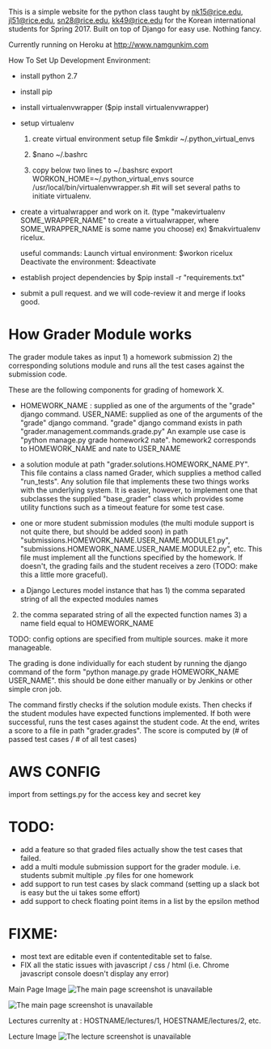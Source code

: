 This is a simple website for the python class taught by nk15@rice.edu, jl51@rice.edu, sn28@rice.edu, kk49@rice.edu  for the Korean international
students for Spring 2017. Built on top of Django for easy use. Nothing fancy.

Currently running on Heroku at
http://www.namgunkim.com

How To Set Up Development Environment:
- install python 2.7
- install pip
- install virtualenvwrapper ($pip install virtualenvwrapper)
- setup virtualenv
  1. create virtual environment setup file
  	$mkdir ~/.python_virtual_envs

  2. $nano ~/.bashrc 

  3. copy below two lines to ~/.bashsrc
	export WORKON_HOME=~/.python_virtual_envs
	source /usr/local/bin/virtualenvwrapper.sh #it will set several paths to initiate virtualenv.

- create a virtualwrapper and work on it. (type "makevirtualenv SOME_WRAPPER_NAME" to create a virtualwrapper, where SOME_WRAPPER_NAME is some name you choose)
	ex) $makvirtualenv ricelux.

	useful commands:
		Launch virtual environment: $workon ricelux
		Deactivate the environment: $deactivate

- establish project dependencies by
	$pip install -r "requirements.txt"

- submit a pull request. and we will code-review it and merge if looks good.


# How Grader Module works

The grader module takes as input 1) a homework submission 2) the corresponding solutions module and runs all the
test cases against the submission code.

These are the following components for grading of homework X.

- HOMEWORK_NAME : supplied as one of the arguments of the "grade" django command. USER_NAME: supplied as one of
the arguments of the "grade" django command. "grade" django command exists in path "grader.management.commands.grade.py"
An example use case is "python manage.py grade homework2 nate". homework2 corresponds to HOMEWORK_NAME and nate to
USER_NAME

- a solution module at path "grader.solutions.HOMEWORK_NAME.PY".
This file contains a class named Grader, which supplies a method
called "run_tests". Any solution file that implements these two things works with the underlying system. It is easier,
however, to implement one that subclasses the supplied "base_grader" class which provides some utility functions such
as a timeout feature for some test case.


- one or more student submission modules (the multi module support is not quite there, but should be added soon)
in path "submissions.HOMEWORK_NAME.USER_NAME.MODULE1.py", "submissions.HOMEWORK_NAME.USER_NAME.MODULE2.py", etc.
This file must implement all the functions specified by the homework.
If doesn't, the grading fails and the student receives a zero (TODO: make this a little more graceful).

- a Django Lectures model instance that has 1) the comma separated string of all the expected modules names
 2) the comma separated string of all the expected function names 3) a name field equal to HOMEWORK_NAME

TODO: config options are specified from multiple sources. make it more manageable.

The grading is done individually for each student by running the django command of the form
"python manage.py grade HOMEWORK_NAME USER_NAME". this should be done either manually or by Jenkins or other simple
cron job.

The command firstly checks if the solution module exists. Then checks if the student modules have expected functions
implemented. If both were successful, runs the test cases against the student code. At the end, writes a score
to a file in path "grader.grades". The score is computed by (# of passed test cases / # of all test cases)

# AWS CONFIG
import from settings.py for the access key and secret key

# TODO:
- add a feature so that graded files actually show the test cases that failed.
- add a multi module submission support for the grader module. i.e. students submit multiple .py files for one homework
- add support to run test cases by slack command (setting up a slack bot is easy but the ui takes some effort)
- add support to check floating point items in a list by the epsilon method

# FIXME:
- most text are editable even if contenteditable set to false.
- FIX all the static issues with javascript / css / html (i.e. Chrome javascript console doesn't display any error)


Main Page Image
![The main page screenshot is unavailable](https://cloud.githubusercontent.com/assets/10087079/21211491/92b13fe2-c249-11e6-8748-45462600ff62.png)

![The main page screenshot is unavailable](https://cloud.githubusercontent.com/assets/10087079/21211497/9b537958-c249-11e6-901e-bd90b1c57995.png)

Lectures currenlty at : HOSTNAME/lectures/1,   HOESTNAME/lectures/2, etc.

Lecture Image
![The lecture screenshot is unavailable](https://cloud.githubusercontent.com/assets/10087079/21213540/a4b34972-c25a-11e6-9d00-6d99e9bd945e.png)

